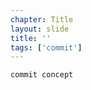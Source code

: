```yaml
---
chapter: Title
layout: slide
title: ''
tags: ['commit']
---
```


<div class="sticky">
	<span><i class="icon-shopping-cart"> </i></span>

	commit concept
</div>

<!---
Shopping Cart

* put things in
* take things out 
* purchase at register
-->
